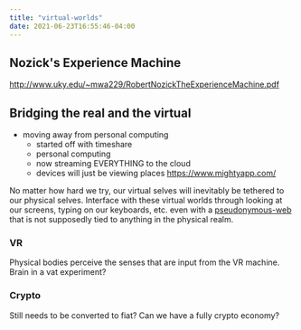```yaml
---
title: "virtual-worlds"
date: 2021-06-23T16:55:46-04:00
---
```


## Nozick's Experience Machine
http://www.uky.edu/~mwa229/RobertNozickTheExperienceMachine.pdf





## Bridging the real and the virtual
-   moving away from personal computing
    -   started off with timeshare
    -   personal computing
    -   now streaming EVERYTHING to the cloud
    -   devices will just be viewing places
https://www.mightyapp.com/

No matter how hard we try, our virtual selves will inevitably be tethered to our physical selves. Interface with these virtual worlds through looking at our screens, typing on our keyboards, etc. even with a [pseudonymous-web](thoughts/articles/pseudonymous-web.md) that is not supposedly tied to anything in the physical realm.

### VR
Physical bodies perceive the senses that are input from the VR machine. Brain in a vat experiment?

### Crypto
Still needs to be converted to fiat? Can we have a fully crypto economy?